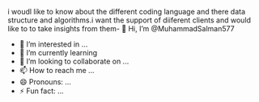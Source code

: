 i woudl like to know about the different coding language and there data structure and algorithms.i want the support of diiferent clients and would like to to take insights from them- 👋 Hi, I’m @MuhammadSalman577
- 👀 I’m interested in ...
- 🌱 I’m currently learning 
- 💞️ I’m looking to collaborate on ...
- 📫 How to reach me ...
- 😄 Pronouns: ...
- ⚡ Fun fact: ...

<!---
MuhammadSalman577/MuhammadSalman577 is a ✨ special ✨ repository because its `README.md` (this file) appears on your GitHub profile.
You can click the Preview link to take a look at your changes.
--->
